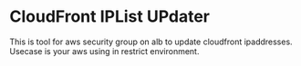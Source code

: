 CloudFront IPList UPdater
===

This is tool for aws security group on alb to update cloudfront ipaddresses.
Usecase is your aws using in restrict environment.

